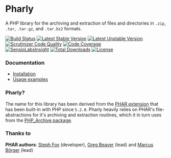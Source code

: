 # Pharly

A PHP library for the archiving and extraction of files and directories in ``.zip``, ``.tar``, ``.tar.gz``, and ``.tar.bz2`` formats.

[![Build Status](https://secure.travis-ci.org/cleentfaar/pharly.svg?branch=master)](http://travis-ci.org/cleentfaar/pharly)
[![Latest Stable Version](https://poser.pugx.org/cleentfaar/pharly/v/stable.svg)](https://packagist.org/packages/cleentfaar/pharly)
[![Latest Unstable Version](https://poser.pugx.org/cleentfaar/pharly/v/unstable.svg)](https://packagist.org/packages/cleentfaar/pharly)
[![Scrutinizer Code Quality](https://scrutinizer-ci.com/g/cleentfaar/pharly/badges/quality-score.png?b=master)](https://scrutinizer-ci.com/g/cleentfaar/pharly/?branch=master)
[![Code Coverage](https://scrutinizer-ci.com/g/cleentfaar/pharly/badges/coverage.png?b=master)](https://scrutinizer-ci.com/g/cleentfaar/pharly/?branch=master)<br/>
[![SensioLabsInsight](https://insight.sensiolabs.com/projects/afaf949b-ea54-44b0-a2b4-bda1ef7190ea/mini.png)](https://insight.sensiolabs.com/projects/afaf949b-ea54-44b0-a2b4-bda1ef7190ea)
[![Total Downloads](https://poser.pugx.org/cleentfaar/pharly/downloads.svg)](https://packagist.org/packages/cleentfaar/pharly) [![License](https://poser.pugx.org/cleentfaar/pharly/license.svg)](https://packagist.org/packages/cleentfaar/pharly)


### Documentation

- [Installation](Resources/doc/installation.md)
- [Usage examples](Resources/doc/usage.md)


### Pharly?

The name for this library has been derived from the [PHAR extension](http://pecl.php.net/package/phar) that has been
built-in with PHP since ``5.2.0``. Pharly heavily relies on PHAR's file-abstractions for it's archiving and extraction
routines, which it in turn uses from the [PHP_Archive package](http://pear.php.net/package/PHP_Archive).


### Thanks to

**PHAR authors**: [Steph Fox](http://pecl.php.net/user/sfox) (developer), [Greg Beaver](http://pecl.php.net/user/cellog) (lead) and [Marcus Börger](http://pecl.php.net/user/helly) (lead)
